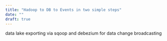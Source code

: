 ```yaml
---
title: "Hadoop to DB to Events in two simple steps"
date: ""
draft: true
---
```


data lake exporting via sqoop and debezium for data change broadcasting

